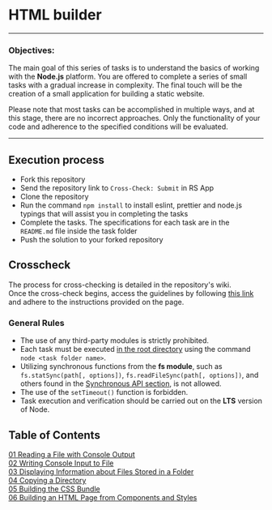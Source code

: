 # HTML builder

---

### Objectives:

The main goal of this series of tasks is to understand the basics of working with the **Node.js** platform.
You are offered to complete a series of small tasks with a gradual increase in complexity. The final touch will be the creation of a small application for building a static website.

Please note that most tasks can be accomplished in multiple ways, and at this stage, there are no incorrect approaches. Only the functionality of your code and adherence to the specified conditions will be evaluated.

---

## Execution process

- Fork this repository
- Send the repository link to `Cross-Check: Submit` in RS App
- Clone the repository
- Run the command `npm install` to install eslint, prettier and node.js typings that will assist you in completing the tasks
- Complete the tasks. The specifications for each task are in the `README.md` file inside the task folder
- Push the solution to your forked repository

## Crosscheck

The process for cross-checking is detailed in the repository's wiki.  
Once the cross-check begins, access the guidelines by following [this link](https://github.com/rolling-scopes-school/HTML-builder/wiki) and adhere to the instructions provided on the page.

### General Rules

- The use of any third-party modules is strictly prohibited.
- Each task must be executed <u>in the root directory</u> using the command `node <task folder name>`.
- Utilizing synchronous functions from the **fs module**, such as `fs.statSync(path[, options])`, `fs.readFileSync(path[, options])`, and others found in the [Synchronous API section](https://nodejs.org/api/fs.html#fs_synchronous_api), is not allowed.
- The use of the `setTimeout()` function is forbidden.
- Task execution and verification should be carried out on the **LTS** version of Node.

## Table of Contents

[01 Reading a File with Console Output](https://github.com/EvgeniiMal/HTML-builder/tree/main/01-read-file)  
[02 Writing Console Input to File](https://github.com/EvgeniiMal/HTML-builder/blob/main/02-write-file)  
[03 Displaying Information about Files Stored in a Folder](https://github.com/EvgeniiMal/HTML-builder/blob/main/03-files-in-folder)  
[04 Copying a Directory](https://github.com/EvgeniiMal/HTML-builder/tree/main/04-copy-directory)  
[05 Building the CSS Bundle](https://github.com/EvgeniiMal/HTML-builder/blob/main/05-merge-styles)  
[06 Building an HTML Page from Components and Styles](https://github.com/EvgeniiMal/HTML-builder/tree/main/06-build-page)
